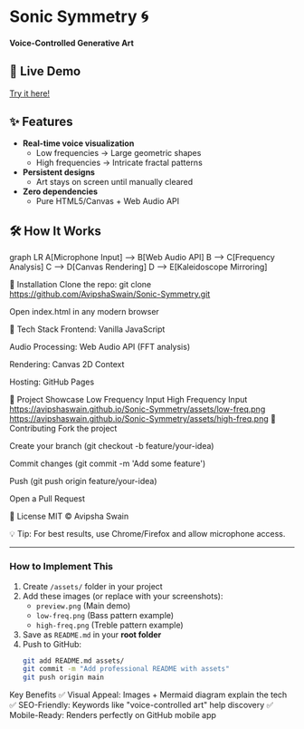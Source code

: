# Sonic Symmetry 🌀  
#### Voice-Controlled Generative Art  


## 🌟 Live Demo  
[Try it here!](https://avipshaswain.github.io/Sonic-Symmetry/)  

## ✨ Features  
- **Real-time voice visualization**  
  - Low frequencies → Large geometric shapes  
  - High frequencies → Intricate fractal patterns  
- **Persistent designs**  
  - Art stays on screen until manually cleared  
- **Zero dependencies**  
  - Pure HTML5/Canvas + Web Audio API  

## 🛠️ How It Works  
graph LR
  A[Microphone Input] --> B[Web Audio API]
  B --> C[Frequency Analysis]
  C --> D[Canvas Rendering]
  D --> E[Kaleidoscope Mirroring]

🚀 Installation
Clone the repo: git clone https://github.com/AvipshaSwain/Sonic-Symmetry.git

Open index.html in any modern browser

🔧 Tech Stack
Frontend: Vanilla JavaScript

Audio Processing: Web Audio API (FFT analysis)

Rendering: Canvas 2D Context

Hosting: GitHub Pages

📸 Project Showcase
Low Frequency Input	High Frequency Input
https://avipshaswain.github.io/Sonic-Symmetry/assets/low-freq.png	https://avipshaswain.github.io/Sonic-Symmetry/assets/high-freq.png
🤝 Contributing
Fork the project

Create your branch (git checkout -b feature/your-idea)

Commit changes (git commit -m 'Add some feature')

Push (git push origin feature/your-idea)

Open a Pull Request

📜 License
MIT © Avipsha Swain

💡 Tip: For best results, use Chrome/Firefox and allow microphone access.


---

### **How to Implement This**  
1. Create `/assets/` folder in your project  
2. Add these images (or replace with your screenshots):  
   - `preview.png` (Main demo)  
   - `low-freq.png` (Bass pattern example)  
   - `high-freq.png` (Treble pattern example)  
3. Save as `README.md` in your **root folder**  
4. Push to GitHub:  
   ```bash
   git add README.md assets/
   git commit -m "Add professional README with assets"
   git push origin main

Key Benefits
✅ Visual Appeal: Images + Mermaid diagram explain the tech
✅ SEO-Friendly: Keywords like "voice-controlled art" help discovery
✅ Mobile-Ready: Renders perfectly on GitHub mobile app

